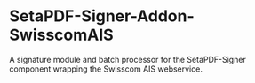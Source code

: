 # SetaPDF-Signer-Addon-SwisscomAIS
A signature module and batch processor for the SetaPDF-Signer component wrapping the Swisscom AIS webservice.
